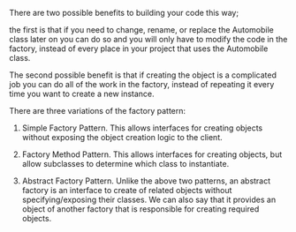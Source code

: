 There are two possible benefits to building your code this way; 

the first is that if you need to change, rename, or replace the Automobile class later on you can do so and you will only have to modify the code in the factory, instead of every place in your project that uses the Automobile class. 

The second possible benefit is that if creating the object is a complicated job you can do all of the work in the factory, instead of repeating it every time you want to create a new instance.

There are three variations of the factory pattern:

1. Simple Factory Pattern. This allows interfaces for creating objects without exposing the object creation logic to the client.

2. Factory Method Pattern. This allows interfaces for creating objects, but allow subclasses to determine which class to instantiate.

3. Abstract Factory Pattern. Unlike the above two patterns, an abstract factory is an interface to create of related objects without specifying/exposing their classes. We can also say that it provides an object of another factory that is responsible for creating required objects.